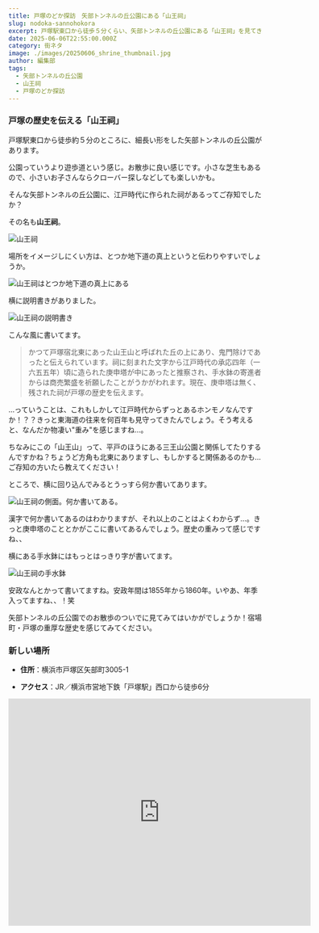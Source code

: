 ```yaml
---
title: 戸塚のどか探訪　矢部トンネルの丘公園にある「山王祠」
slug: nodoka-sannohokora
excerpt: 戸塚駅東口から徒歩５分くらい、矢部トンネルの丘公園にある「山王祠」を見てきました。
date: 2025-06-06T22:55:00.000Z
category: 街ネタ
image: ./images/20250606_shrine_thumbnail.jpg
author: 編集部
tags:
  - 矢部トンネルの丘公園
  - 山王祠
  - 戸塚のどか探訪
---
```

### 戸塚の歴史を伝える「山王祠」

戸塚駅東口から徒歩約５分のところに、細長い形をした矢部トンネルの丘公園があります。

公園っていうより遊歩道という感じ。お散歩に良い感じです。小さな芝生もあるので、小さいお子さんならクローバー探しなどしても楽しいかも。

そんな矢部トンネルの丘公園に、江戸時代に作られた祠があるってご存知でしたか？

その名も**山王祠**。

![山王祠](./images/20250606_shrine_front.jpg)

場所をイメージしにくい方は、とつか地下道の真上というと伝わりやすいでしょうか。

![山王祠はとつか地下道の真上にある](./images/20250606_shrine_place.jpg)

横に説明書きがありました。

![山王祠の説明書き](./images/20250606_shrine_text.jpg)

こんな風に書いてます。

> かつて戸塚宿北東にあった山王山と呼ばれた丘の上にあり、鬼門除けであったと伝えられています。祠に刻まれた文字から江戸時代の承応四年（一六五五年）頃に造られた庚申塔が中にあったと推察され、手水鉢の寄進者からは商売繁盛を祈願したことがうかがわれます。現在、庚申塔は無く、残された祠が戸塚の歴史を伝えます。

…っていうことは、これもしかして江戸時代からずっとあるホンモノなんですか！？？きっと東海道の往来を何百年も見守ってきたんでしょう。そう考えると、なんだか物凄い"重み"を感じますね…。

ちなみにこの「山王山」って、平戸のほうにある三王山公園と関係してたりするんですかね？ちょうど方角も北東にありますし、もしかすると関係あるのかも…　ご存知の方いたら教えてください！



ところで、横に回り込んでみるとうっすら何か書いてあります。

![山王祠の側面。何か書いてある。](./images/20250606_shrine_side.jpg)

漢字で何か書いてあるのはわかりますが、それ以上のことはよくわからず…。きっと庚申塔のこととかがここに書いてあるんでしょう。歴史の重みって感じですね、、



横にある手水鉢にはもっとはっきり字が書いてます。

![山王祠の手水鉢](./images/20250606_shrine_age.jpg)

安政なんとかって書いてますね。安政年間は1855年から1860年。いやあ、年季入ってますね、、！笑



矢部トンネルの丘公園でのお散歩のついでに見てみてはいかがでしょうか！宿場町・戸塚の重厚な歴史を感じてみてください。

### 新しい場所
- **住所**：横浜市戸塚区矢部町3005-1

- **アクセス**：JR／横浜市営地下鉄「戸塚駅」西口から徒歩6分

<iframe src="https://www.google.com/maps/embed?pb=!1m18!1m12!1m3!1d15469.90512860537!2d139.52442963657052!3d35.401608135516575!2m3!1f0!2f0!3f0!3m2!1i1024!2i768!4f13.1!3m3!1m2!1s0x60185a85cab5eb3f%3A0x5e9403999517d876!2z5bGx546L56Wg!5e0!3m2!1sja!2sjp!4v1749219554333!5m2!1sja!2sjp" width="600" height="450" style="border:0;" allowfullscreen="" loading="lazy" referrerpolicy="no-referrer-when-downgrade"></iframe>

